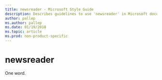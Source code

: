 ```yaml
---
title: newsreader - Microsoft Style Guide
description: Describes guidelines to use 'newsreader' in Microsoft documents - always as a single word.
author: pallep
ms.author: pallep
ms.date: 01/19/2018
ms.topic: article
ms.prod: non-product-specific
---
```


# newsreader

One word.
